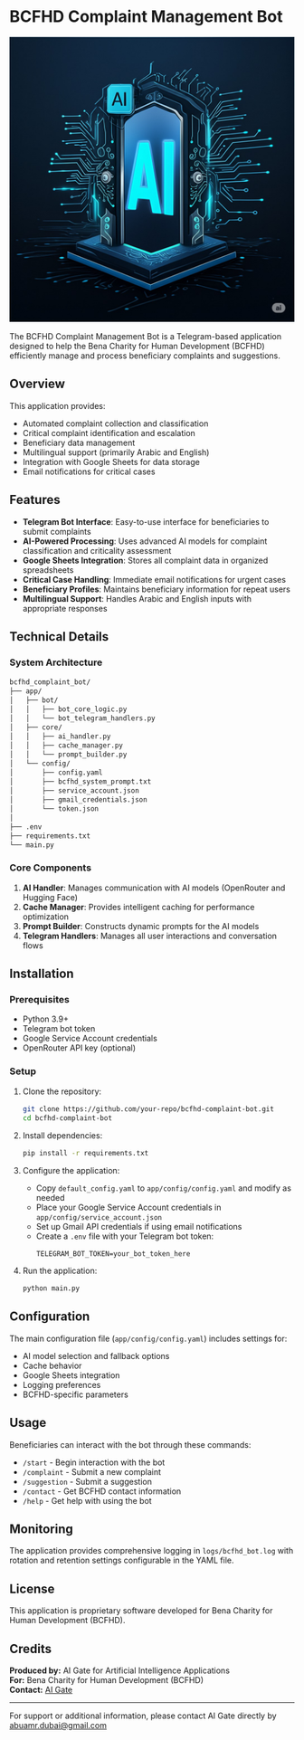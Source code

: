 # BCFHD Complaint Management Bot

![AIGaite Logo](./assets/logo_512.png)

The BCFHD Complaint Management Bot is a Telegram-based application designed to help the Bena Charity for Human Development (BCFHD) efficiently manage and process beneficiary complaints and suggestions.

## Overview

This application provides:
- Automated complaint collection and classification
- Critical complaint identification and escalation
- Beneficiary data management
- Multilingual support (primarily Arabic and English)
- Integration with Google Sheets for data storage
- Email notifications for critical cases

## Features

- **Telegram Bot Interface**: Easy-to-use interface for beneficiaries to submit complaints
- **AI-Powered Processing**: Uses advanced AI models for complaint classification and criticality assessment
- **Google Sheets Integration**: Stores all complaint data in organized spreadsheets
- **Critical Case Handling**: Immediate email notifications for urgent cases
- **Beneficiary Profiles**: Maintains beneficiary information for repeat users
- **Multilingual Support**: Handles Arabic and English inputs with appropriate responses

## Technical Details

### System Architecture

```
bcfhd_complaint_bot/
├── app/                            
│   ├── bot/                      
│   │   ├── bot_core_logic.py     
│   │   └── bot_telegram_handlers.py 
│   ├── core/                     
│   │   ├── ai_handler.py         
│   │   ├── cache_manager.py      
│   │   └── prompt_builder.py     
│   └── config/                   
│       ├── config.yaml           
│       ├── bcfhd_system_prompt.txt 
│       ├── service_account.json    
│       ├── gmail_credentials.json  
│       └── token.json              
│
├── .env                            
├── requirements.txt                
└── main.py                         
```

### Core Components

1. **AI Handler**: Manages communication with AI models (OpenRouter and Hugging Face)
2. **Cache Manager**: Provides intelligent caching for performance optimization
3. **Prompt Builder**: Constructs dynamic prompts for the AI models
4. **Telegram Handlers**: Manages all user interactions and conversation flows

## Installation

### Prerequisites

- Python 3.9+
- Telegram bot token
- Google Service Account credentials
- OpenRouter API key (optional)

### Setup

1. Clone the repository:
   ```bash
   git clone https://github.com/your-repo/bcfhd-complaint-bot.git
   cd bcfhd-complaint-bot
   ```

2. Install dependencies:
   ```bash
   pip install -r requirements.txt
   ```

3. Configure the application:
   - Copy `default_config.yaml` to `app/config/config.yaml` and modify as needed
   - Place your Google Service Account credentials in `app/config/service_account.json`
   - Set up Gmail API credentials if using email notifications
   - Create a `.env` file with your Telegram bot token:
     ```
     TELEGRAM_BOT_TOKEN=your_bot_token_here
     ```

4. Run the application:
   ```bash
   python main.py
   ```

## Configuration

The main configuration file (`app/config/config.yaml`) includes settings for:
- AI model selection and fallback options
- Cache behavior
- Google Sheets integration
- Logging preferences
- BCFHD-specific parameters

## Usage

Beneficiaries can interact with the bot through these commands:
- `/start` - Begin interaction with the bot
- `/complaint` - Submit a new complaint
- `/suggestion` - Submit a suggestion
- `/contact` - Get BCFHD contact information
- `/help` - Get help with using the bot

## Monitoring

The application provides comprehensive logging in `logs/bcfhd_bot.log` with rotation and retention settings configurable in the YAML file.

## License

This application is proprietary software developed for Bena Charity for Human Development (BCFHD).

## Credits

**Produced by:** AI Gate for Artificial Intelligence Applications  
**For:** Bena Charity for Human Development (BCFHD)  
**Contact:** [AI Gate](abuamr.dubai@gmail.com)

---

For support or additional information, please contact AI Gate  directly by abuamr.dubai@gmail.com
